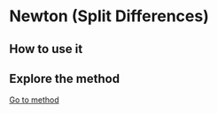 # Newton (Split Differences) 

## How to use it

## Explore the method

[Go to method](../../methods/interpolation/newton)
